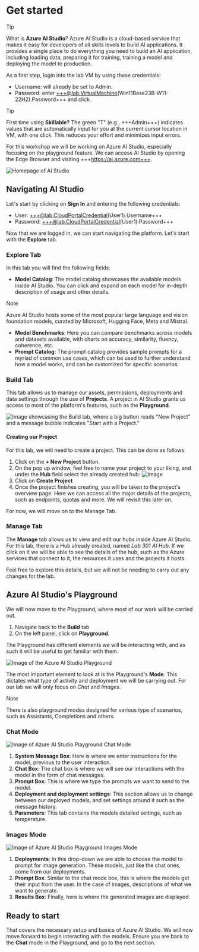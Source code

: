 # Get started

> [!TIP]
> What is **Azure AI Studio**? Azure AI Studio is a cloud-based service that makes it easy for developers of all skills levels to build AI applications. It provides a single place to do everything you need to build an AI application, including loading data, preparing it for training, training a model and deploying the model to production.

As a first step, login into the lab VM by using these credentials:
- Username: will already be set to Admin.
- Password: enter +++@lab.VirtualMachine(Win11Base23B-W11-22H2).Password+++ and click.

> [!TIP]
>  First time using **Skillable?** The green "T" (e.g., +++Admin+++) indicates values that are automatically input for you at the current cursor location in VM, with one click. This reduces your effort and minimizes input errors.
   
For this workshop we will be working on Azure AI Studio, especially focusing on the playground feature. We can access AI Studio by opening the Edge Browser and visiting +++https://ai.azure.com+++.

![Homepage of AI Studio](./Images/ai-studio-homepage.png)

## Navigating AI Studio

Let's start by clicking on **Sign In** and entering the following credentials:
-  User: +++@lab.CloudPortalCredential(User1).Username+++
-  Password: +++@lab.CloudPortalCredential(User1).Password+++

Now that we are logged in, we can start navigating the platform. Let's start with the **Explore** tab.

### Explore Tab

In this tab you will find the following fields:

- **Model Catalog**: The model catalog showcases the available models inside AI Studio. You can click and expand on each model for in-depth description of usage and other details.

> [!NOTE]
> Azure AI Studio hosts some of the most popular large language and vision foundation models, curated by Microsoft, Hugging Face, Meta and Mistral.

- **Model Benchmarks**: Here you can compare benchmarks across models and datasets available, with charts on accuracy, similarity, fluency, coherence, etc.
- **Prompt Catalog**: The prompt catalog provides sample prompts for a myriad of common use cases, which can be used to further understand how a model works, and can be customized for specific scenarios.

### Build Tab

This tab allows us to manage our assets, permissions, deployments and data settings through the use of **Projects**. A project in AI Studio grants us access to most of the platform's features, such as the **Playground**.

![Image showcasing the Build tab, where a big button reads "New Project" and a message bubble indicates "Start with a Project."](./Images/ai-studio-buildpage.png)

#### Creating our Project 
For this lab, we will need to create a project. This can be done as follows:

1. Click on the **+ New Project** button.
1. On the pop up window, feel free to name your project to your liking, and under the **Hub** field select the already created hub: ![Image](./Images/ai-studio-createproj.png)
1. Click on **Create Project**
1. Once the project finishes creating, you will be taken to the project's overview page. Here we can access all the major details of the projects, such as endpoints, quotas and more. We will revisit this later on.

For now, we will move on to the Manage Tab.

### Manage Tab

The **Manage** tab allows us to view and edit our hubs inside Azure AI Studio. For this lab, there is a Hub already created, named *Lab 301 AI Hub*. If we click on it we will be able to see the details of the hub, such as the Azure services that connect to it, the resources it uses and the projects it hosts.

Feel free to explore this details, but we will not be needing to carry out any changes for the lab.


## Azure AI Studio's Playground

We will now move to the Playground, where most of our work will be carried out.
1. Navigate back to the **Build** tab
3. On the left panel, click on **Playground**.

The Playground has different elements we will be interacting with, and as such it will be useful to get familiar with them.

![Image of the Azure AI Studio Playground](./Images/ai-studio-playground.png)

The most important element to look at is the Playground's **Mode**. This dictates what type of activity and deployment we will be carrying out. For our lab we will only focus on *Chat* and *Images*.

> [!NOTE]
> There is also playground modes designed for various type of scenarios, such as Assistants, Completions and others.

### Chat Mode

![Image of Azure AI Studio Playground Chat Mode](./Images/ai-studio-chatmode.png)

1. **System Message Box**: Here is where we enter instructions for the model, previous to the user interaction.
1. **Chat Box**: The chat box is where we will see our interactions with the model in the form of chat messages.
1. **Prompt Box**: This is where we type the prompts we want to send to the model.
1. **Deployment and deployment settings**: This section allows us to change between our deployed models, and set settings around it such as the message history.
1. **Parameters**: This tab contains the models detailed settings, such as temperature.

### Images Mode

![Image of Azure AI Studio Playground Images Mode](./Images/ai-studio-imagemode.png)

1. **Deployments**: In this drop-down we are able to choose the model to prompt for image generation. These models, just like the chat ones, come from our deployments.
1. **Prompt Box**: Similar to the chat mode box, this is where the models get their input from the user. In the case of images, descriptions of what we want to generate.
1. **Results Box**: Finally, here is where the generated images are displayed.

## Ready to start

That covers the necessary setup and basics of Azure AI Studio. We will now move forward to begin interacting with the models. Ensure you are back to the **Chat** mode in the Playground, and go to the next section.
